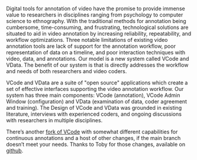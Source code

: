 Digital tools for annotation of video have the promise to provide immense value to researchers in disciplines ranging from psychology to computer science to ethnography. With the traditional methods for annotation being cumbersome, time-consuming, and frustrating, technological solutions are situated to aid in video annotation by increasing reliability, repeatability, and workflow optimizations. Three notable limitations of existing video annotation tools are lack of support for the annotation workflow, poor representation of data on a timeline, and poor interaction techniques with video, data, and annotations. Our model is a new system called VCode and VData. The benefit of our system is that is directly addresses the workflow and needs of both researchers and video coders.

VCode and VData are a suite of "open source" applications which create a set of effective interfaces supporting the video annotation workflow. Our system has three main components: VCode (annotation), VCode Admin Window (configuration) and VData (examination of data, coder agreement and training). The Design of VCode and VData was grounded in existing literature, interviews with experienced coders, and ongoing discussions with researchers in multiple disciplines.

There’s another [fork of VCode](http://tobyz.net/tobyzstuff/diary/2013/08/forked-video-annotation-app) with somewhat different capabilities for continuous annotations and a host of other changes, if the main branch doesn’t meet your needs. Thanks to Toby for those changes, available on [github](https://github.com/qmat/VCode-QMAT).